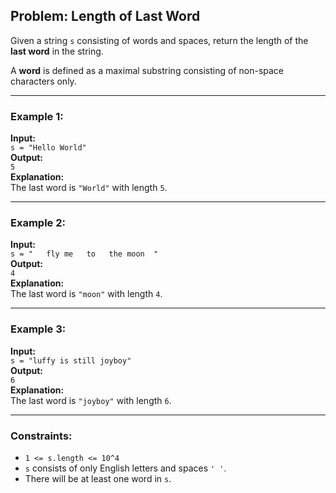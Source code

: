 ## Problem: Length of Last Word

Given a string `s` consisting of words and spaces, return the length of the **last word** in the string.

A **word** is defined as a maximal substring consisting of non-space characters only.

---

### Example 1:
**Input:**  
`s = "Hello World"`  
**Output:**  
`5`  
**Explanation:**  
The last word is `"World"` with length `5`.

---

### Example 2:
**Input:**  
`s = "   fly me   to   the moon  "`  
**Output:**  
`4`  
**Explanation:**  
The last word is `"moon"` with length `4`.

---

### Example 3:
**Input:**  
`s = "luffy is still joyboy"`  
**Output:**  
`6`  
**Explanation:**  
The last word is `"joyboy"` with length `6`.

---

### Constraints:
- `1 <= s.length <= 10^4`
- `s` consists of only English letters and spaces `' '`.
- There will be at least one word in `s`.
